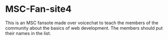# MSC-Fan-site4

This is an MSC fansote made over voicechat to teach the members of the community about the basics of web development. The members should put their names in the list.
